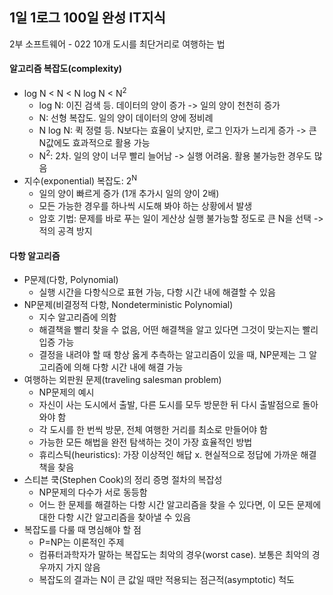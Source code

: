 ## 1일 1로그 100일 완성 IT지식

2부 소프트웨어 - 022 10개 도시를 최단거리로 여행하는 법

#### 알고리즘 복잡도(complexity)

- log N < N < N log N < N<sup>2</sup>
  - log N: 이진 검색 등. 데이터의 양이 증가 -> 일의 양이 천천히 증가
  - N: 선형 복잡도. 일의 양이 데이터의 양에 정비례
  - N log N: 퀵 정렬 등. N보다는 효율이 낮지만, 로그 인자가 느리게 증가 -> 큰 N값에도 효과적으로 활용 가능
  - N<sup>2</sup>: 2차. 일의 양이 너무 빨리 늘어남 -> 실행 어려움. 활용 불가능한 경우도 많음
- 지수(exponential) 복잡도: 2<sup>N</sup>
  - 일의 양이 빠르게 증가 (1개 추가시 일의 양이 2배)
  - 모든 가능한 경우를 하나씩 시도해 봐야 하는 상황에서 발생
  - 암호 기법: 문제를 바로 푸는 일이 게산상 실행 불가능할 정도로 큰 N을 선택 -> 적의 공격 방지

#### 다항 알고리즘

- P문제(다항, Polynomial)
  - 실행 시간을 다항식으로 표현 가능, 다항 시간 내에 해결할 수 있음
- NP문제(비결정적 다항, Nondeterministic Polynomial)
  - 지수 알고리즘에 의함
  - 해결책을 빨리 찾을 수 없음, 어떤 해결책을 알고 있다면 그것이 맞는지는 빨리 입증 가능
  - 결정을 내려야 할 때 항상 옳게 추측하는 알고리즘이 있을 때, NP문제는 그 알고리즘에 의해 다항 시간 내에 해결 가능
- 여행하는 외판원 문제(traveling salesman problem)
  - NP문제의 예시
  - 자신이 사는 도시에서 출발, 다른 도시를 모두 방문한 뒤 다시 출발점으로 돌아와야 함
  - 각 도시를 한 번씩 방문, 전체 여행한 거리를 최소로 만들어야 함
  - 가능한 모든 해법을 완전 탐색하는 것이 가장 효율적인 방법
  - 휴리스틱(heuristics): 가장 이상적인 해답 x. 현실적으로 정답에 가까운 해결책을 찾음
- 스티븐 쿡(Stephen Cook)의 정리 증명 절차의 복잡성
  - NP문제의 다수가 서로 동등함
  - 어느 한 문제를 해결하는 다항 시간 알고리즘을 찾을 수 있다면, 이 모든 문제에 대한 다항 시간 알고리즘을 찾아낼 수 있음
- 복잡도를 다룰 때 명심해야 할 점
  - P=NP는 이론적인 주제
  - 컴퓨터과학자가 말하는 복잡도는 최악의 경우(worst case). 보통은 최악의 경우까지 가지 않음
  - 복잡도의 결과는 N이 큰 값일 때만 적용되는 점근적(asymptotic) 척도
